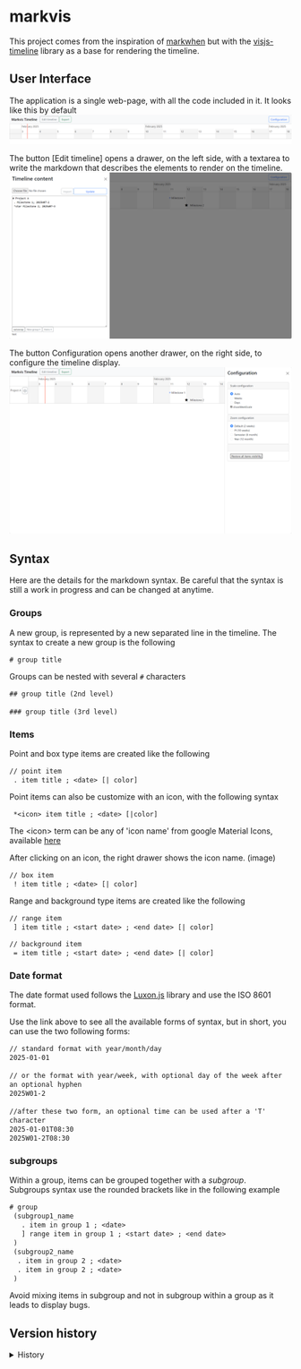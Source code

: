 # markvis

This project comes from the inspiration of [markwhen](https://markwhen.com/) but with the [visjs-timeline](https://visjs.org/) library as a base for rendering the timeline.

## User Interface
The application is a single web-page, with all the code included in it.
It looks like this by default
![Main interface empty](/doc/main_interface_empty.png)

The button [Edit timeline] opens a drawer, on the left side, with a textarea to write the markdown that describes the elements to render on the timeline.
![Main interface edit timeline](/doc/main_interface_edit.png)

The button Configuration opens another drawer, on the right side, to configure the timeline display.
![Main interface configuration](/doc/main_interface_config.png)

## Syntax
Here are the details for the markdown syntax.
Be careful that the syntax is still a work in progress and can be changed at anytime.

### Groups
A new group, is represented by a new separated line in the timeline. The syntax to create a new group is the following

```
# group title
```

Groups can be nested with several ```#``` characters

```
## group title (2nd level)

### group title (3rd level)
```

### Items
Point and box type items are created like the following
```
// point item
 . item title ; <date> [| color]
```

Point items can also be customize with an icon, with the following syntax
```
 *<icon> item title ; <date> [|color]
```

The \<icon> term can be any of 'icon name' from google Material Icons, available [here](https://fonts.google.com/icons?icon.set=Material+Icons)

After clicking on an icon, the right drawer shows the icon name.
(image)

```
// box item
 ! item title ; <date> [| color]
```

Range and background type items are created like the following
```
// range item
 ] item title ; <start date> ; <end date> [| color]
```

```
// background item
 = item title ; <start date> ; <end date> [| color]
```

### Date format
The date format used follows the [Luxon.js](https://moment.github.io/luxon/#/parsing) library and use the  ISO 8601 format.

Use the link above to see all the available forms of syntax, but in short, you can use the two following forms:
```
// standard format with year/month/day
2025-01-01

// or the format with year/week, with optional day of the week after an optional hyphen
2025W01-2

//after these two form, an optional time can be used after a 'T' character
2025-01-01T08:30
2025W01-2T08:30
```

### subgroups

Within a group, items can be grouped together with a _subgroup_.\
Subgroups syntax use the rounded brackets like in the following example
```
# group
 (subgroup1_name
   . item in group 1 ; <date>
   ] range item in group 1 ; <start date> ; <end date>
 )
 (subgroup2_name
  . item in group 2 ; <date>
  . item in group 2 ; <date>
 )
```
Avoid mixing items in subgroup and not in subgroup within a group as it leads to display bugs.

## Version history

<details>
<summary>History</summary>
v0.1 first usable version

v0.2 Add support for icons and colors
</details>